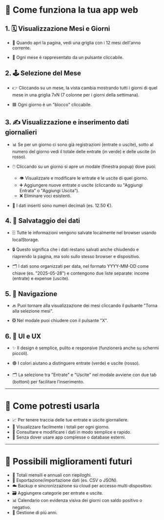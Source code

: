 # 📱 Come funziona la tua app web

## 1. 🗓️ Visualizzazione Mesi e Giorni

- 📅 Quando apri la pagina, vedi una griglia con i 12 mesi dell'anno corrente.

- 🔘 Ogni mese è rappresentato da un pulsante cliccabile.


## 2. 🕹️ Selezione del Mese

- 👉 Cliccando su un mese, la vista cambia mostrando tutti i giorni di quel mese in una griglia 7xN (7 colonne per i giorni della settimana).

- 🟦 Ogni giorno è un "blocco" cliccabile.


## 3. ✍️ Visualizzazione e inserimento dati giornalieri

- 📊 Se per un giorno ci sono già registrazioni (entrate o uscite), sotto al numero del giorno vedi il totale delle entrate (in verde) e delle uscite (in rosso).

- 🖱️ Cliccando su un giorno si apre un modale (finestra popup) dove puoi:

    - 👁️ Visualizzare e modificare le entrate e le uscite di quel giorno.  
    - ➕ Aggiungere nuove entrate o uscite (cliccando su "Aggiungi Entrata" o "Aggiungi Uscita").  
    - ❌ Eliminare voci esistenti.

- 🔢 I dati inseriti sono numeri decimali (es. 12.50 €).


## 4. 💾 Salvataggio dei dati

- 🗄️ Tutte le informazioni vengono salvate localmente nel browser usando localStorage.

- 🔒 Questo significa che i dati restano salvati anche chiudendo e riaprendo la pagina, ma solo sullo stesso browser e dispositivo.

- 🗂️ I dati sono organizzati per data, nel formato YYYY-MM-DD come chiave (es. "2025-05-28") e contengono due liste separate: income (entrate) e expense (uscite).


## 5. 🔄 Navigazione

- 🔙 Puoi tornare alla visualizzazione dei mesi cliccando il pulsante "Torna alla selezione mesi".

- ❎ Nel modale puoi chiudere con il pulsante "X".


## 6. 🎨 UI e UX

- ✨ Il design è semplice, pulito e responsive (funzionerà anche su schermi piccoli).

- 🟢 I colori aiutano a distinguere entrate (verde) e uscite (rosso).

- 🗂️ La selezione tra "Entrate" e "Uscite" nel modale avviene con due tab (bottoni) per facilitare l’inserimento.

---


# 🚀 Come potresti usarla

- 📈 Per tenere traccia delle tue entrate e uscite giornaliere.  
- 👀 Visualizzare facilmente i totali per ogni giorno.  
- 📝 Consultare e modificare i dati in modo semplice e rapido.  
- 🚫 Senza dover usare app complesse o database esterni.

---


# 🌟 Possibili miglioramenti futuri

- 📅 Totali mensili e annuali con riepiloghi.  
- 📂 Esportazione/importazione dati (es. CSV o JSON).  
- ☁️ Backup e sincronizzazione su cloud per accesso multi-dispositivo.  
- 🗃️ Aggiungere categorie per entrate e uscite.  
- 📊 Calendario con evidenza visiva dei giorni con saldo positivo o negativo.  
- 📆 Gestione di più anni.
